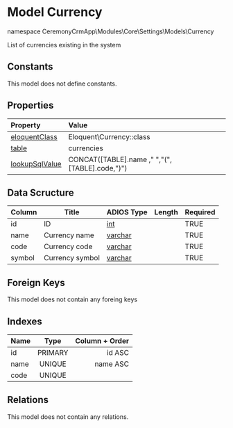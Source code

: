 # Model Currency

namespace CeremonyCrmApp\Modules\Core\Settings\Models\Currency

List of currencies existing in the system

## Constants

This model does not define constants.

## Properties

| Property                                                                                 | Value                                          |
| :--------------------------------------------------------------------------------------- | :--------------------------------------------- |
| [eloquentClass](https://docs.wai.blue/adios-framework/models/properties#eloquentClass)   | Eloquent\Currency::class                       |
| [table](https://docs.wai.blue/adios-framework/models/properties#table)                   | currencies                                     |
| [lookupSqlValue](https://docs.wai.blue/adios-framework/models/properties#lookupSqlValue) | CONCAT([TABLE].name ," ","(",[TABLE].code,")") |

## Data Scructure

| Column | Title           | ADIOS Type                                                                 | Length | Required |
| ------ | --------------- | -------------------------------------------------------------------------- | ------ | -------- |
| id     | ID              | [int](https://docs.wai.blue/adios-framework/models/attributes#int)         |        | TRUE     |
| name   | Currency name   | [varchar](https://docs.wai.blue/adios-framework/models/attributes#varchar) |        | TRUE     |
| code   | Currency code   | [varchar](https://docs.wai.blue/adios-framework/models/attributes#varchar) |        | TRUE     |
| symbol | Currency symbol | [varchar](https://docs.wai.blue/adios-framework/models/attributes#varchar) |        | TRUE     |

## Foreign Keys

This model does not contain any foreing keys

## Indexes

| Name |  Type   | Column + Order |
| :--- | :-----: | -------------: |
| id   | PRIMARY |         id ASC |
| name | UNIQUE  |       name ASC |
| code | UNIQUE  |                |

## Relations

This model does not contain any relations.
